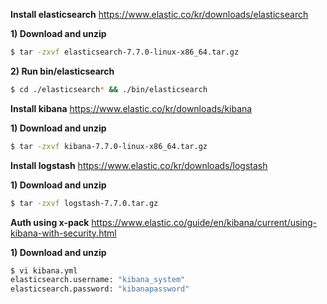 **Install elasticsearch**
https://www.elastic.co/kr/downloads/elasticsearch

**1) Download and unzip**
```bash
$ tar -zxvf elasticsearch-7.7.0-linux-x86_64.tar.gz


```

**2) Run bin/elasticsearch**
```bash
$ cd ./elasticsearch* && ./bin/elasticsearch


```


**Install kibana**
https://www.elastic.co/kr/downloads/kibana

**1) Download and unzip**
```bash
$ tar -zxvf kibana-7.7.0-linux-x86_64.tar.gz


```


**Install logstash**
https://www.elastic.co/kr/downloads/logstash

**1) Download and unzip**
```bash
$ tar -zxvf logstash-7.7.0.tar.gz


```


**Auth using x-pack**
https://www.elastic.co/guide/en/kibana/current/using-kibana-with-security.html

**1) Download and unzip**
```bash
$ vi kibana.yml
elasticsearch.username: "kibana_system"
elasticsearch.password: "kibanapassword"

```





